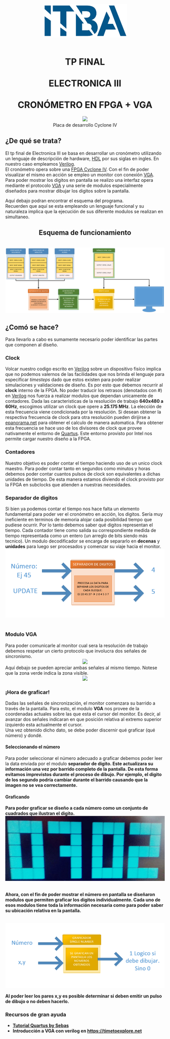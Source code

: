 <div align = "center">
  <img src = "https://github.com/ITBA-E3-2018/tp3-team-6/blob/master/Informe/logo.jpg?raw=true" width="265" height="106">
  </br></br>
</div>
<h1>
    <div align="center">
      <b>TP FINAL</b></br>
        </br>
      <b>ELECTRONICA III</b>
        </br>
    </div>
  </br>
   <div align="center">
      <b>CRONÓMETRO EN FPGA + VGA</b>
    </div>
  
</h1>

<div align = "center">
  <img src ="https://core-electronics.com.au/media/catalog/product/cache/1/image/650x650/fe1bcd18654db18f328c2faaaf3c690a/4/5/451-02.jpg" width = 300 heigth = 300><br>
  Placa de desarrollo Cyclone IV
  </div>
<h2>¿De qué se trata?</h2>
El tp final de Electronica III se basa en desarrollar un cronómetro utilizando un lenguaje de descripción de hardware, 
<a  href ="https://en.wikipedia.org/wiki/Hardware_description_language">HDL</a> por sus siglas en ingles. En nuestro caso empleamos 
<a  href ="https://es.wikipedia.org/wiki/Verilog"> Verilog</a>.
<br> 
El cronómetro opera sobre una <a  href ="https://www.intel.com/content/www/us/en/products/programmable/fpga/cyclone-iv.html">FPGA Cyclone IV</a>.
Con el fin de poder visualizar el mismo en acción se empleo un monitor con conexión <a  href = "https://es.wikipedia.org/wiki/Video_Graphics_Array">VGA</a>.
Para poder mostrar los digitos en pantalla se realizo una interfaz opera mediante el protocolo <a href = "https://es.wikipedia.org/wiki/Video_Graphics_Array">VGA</a> y una serie de modulos especialmente 
diseñados para mostrar dibujar los digitos sobre la pantalla.

Aquí debajo podran encontrar el esquema del programa.
<br>
Recuerden que aquí se esta empleando un lenguaje funcional y su naturaleza implica que la ejecución de sus diferente modulos 
se realizan en simultaneo.
<div align = "center">
  <h2>Esquema de funcionamiento</h2>
  </br>
  <img src = "https://github.com/ITBA-E3-2018/tpf-team-6/blob/master/ESQUEMA%20DE%20FUNCIONAMIENTO/Drawing1.png?raw=true">
</div>
<h2>¿Comó se hace?</h2>
Para llevarlo a cabo es sumamente necesario poder identificar las partes que componen al diseño.
<h3>Clock</h3>
Volcar nuestro codigo escrito en <a target="_blank" href ="https://es.wikipedia.org/wiki/Verilog"> Verilog</a> sobre un dispositivo fisíco implica que no podemos valernos de las facilidades que nos brinda el lenguaje para especificar <i>timesteps</i> dado que estos existen para poder realizar simulaciones y validaciones de diseño. Es por esto que debemos recurrir al <b>clock</b> interno de la FPGA. No poder traducir los retrasos (denotados con #) en <a target="_blank" href ="https://es.wikipedia.org/wiki/Verilog"> Verilog</a> nos fuerza a realizar modulos que dependan unicamente de contadores.
Dada las caracteristicas de la resolución de trabajo <b>640x480 a 60Hz</b>, escogimos utilizar un clock que opere a <b>25.175 MHz</b>.
La elección de esta frecuencia viene condicionada por la resolución. Si desean obtener la respectiva frecuencia de clock para otra resolución pueden dirijirse a <a href="http://www.epanorama.net/faq/vga2rgb/calc.html">epanorama.net</a> para obtener el calculo de manera automatica. 
Para obtener esta frecuencia se hace uso de los divisores de clock que provee nativamente el entorno de <a target="_blank" href ="https://www.intel.com/content/www/us/en/software/programmable/quartus-prime/overview.html">Quartus</a>. Este entorno provisto por Intel nos permite cargar nuestro diseño a la FPGA.

<h3>Contadores</h3>
Nuestro objetivo es poder contar el tiempo haciendo uso de un unico clock maestro. Para poder contar tanto en segundos como minutos y horas debemos poder contar cuantos pulsos de clock son equivalentes a dichas unidades de tiempo. De esta manera estamos diviendo el clock provisto por la FPGA en subclocks que atienden a nuestras necesidades. 

<h3>Separador de digitos</h3>
Si bien ya podemos contar el tiempo nos hace falta un elemento fundamental para poder ver el cronómetro en acción, los digitos. Sería muy ineficiente en terminos de memoria alojar cada posibilidad tiempo que pudiese ocurrir. Por lo tanto debemos saber qué digitos representan el tiempo.
Cada contador tiene como salida su correspondiente medida de tiempo representada como un entero (un arreglo de bits siendo más tecnico). Un modulo decodificador se encarga de separarlo en <b>decenas</b> y <b>unidades</b> para luego ser procesados y comenzar su viaje hacia el monitor.
<div align = "center">
  <img src = "https://github.com/ITBA-E3-2018/tpf-team-6/blob/master/ESQUEMA%20DE%20FUNCIONAMIENTO/NumSep.PNG?raw=true">
</div>
<br>
<h3>Modulo VGA</h3>
  Para poder comunicarle al monitor cual sera la resolución de trabajo debemos respetar un cierto protocolo que involucra dos señales de sincronismo.
  <br>
  <div align = "center">
  <a href = "https://timetoexplore.net/s/vga640x480.jpg">
    <img src = "https://timetoexplore.net/s/vga640x480.jpg" height = 300>
  <a>
  </div>
Aquí debajo se pueden apreciar ambas señales al mismo tiempo. Notese que la zona verde indica la zona visible.
<div align = "center">
  <img src = "http://blogs.fsfe.org/pboddie/files/2017/05/vga_timing1.png"  height = 300>
</div>
<h3>¡Hora de graficar!</h3>
  Dadas las señales de sincronización, el monitor comenzara su barrido a través de la pantalla. Para esto, el modulo <b>VGA</b> nos provee de la coordenadas actuales sobre las que esta el cursor del monitor. Es decir, al avanzar dos señales indicaran en que posición relativa al extremo superior izquierdo esta actualmente el cursor.
  <br>
Una vez obtenido dicho dato, se debe poder discernir qué graficar (qué número) y dondé.
    
<h4>Seleccionando el número</h4>
  
Para poder seleccionar el número adecuado a graficar debemos poder leer la data enviada por el modulo <b>separador de digito<b>. Este actualizara su información una vez por barrido completo de la pantalla. De esta forma evitamos imprevistos durante el proceso de dibujo. Por ejemplo, el digito de los segundo podría cambiar durante el barrido causando que la imagen no se vea correctamente.

<h4> Graficando</h4>
Para poder graficar se diseño a cada número como un conjunto de cuadrados que ilustran el digito.
<div align = "center">
<img src = "https://github.com/ITBA-E3-2018/tpf-team-6/blob/master/ESQUEMA%20DE%20FUNCIONAMIENTO/digitos.jpeg?raw=true">
</div>
<br>

Ahora, con el fin de poder mostrar el número en pantalla se diseñaron modulos que permiten graficar los digitos individualmente. Cada uno de esos modulos tiene toda la información necesaria como para poder saber su ubicación relativa en la pantalla.

<br>
<div align = "center">
  <img src ="https://github.com/ITBA-E3-2018/tpf-team-6/blob/master/ESQUEMA%20DE%20FUNCIONAMIENTO/SingleNumber.PNG?raw=true">
</div>

Al poder leer los pares <b> x,y <b> es posible determinar si deben emitir un pulso de dibujo o no deben hacerlo.
  
<h3>Recursos de gran ayuda</h3>
<ul>
  <li><a href ="https://www.youtube.com/watch?v=MIxL2fNw2os">Tutorial Quartus by Sebas</a></li>
  <li>Introducción a VGA con verilog en <a href ="https://timetoexplore.net">https://timetoexplore.net</a></li>
</ul>
